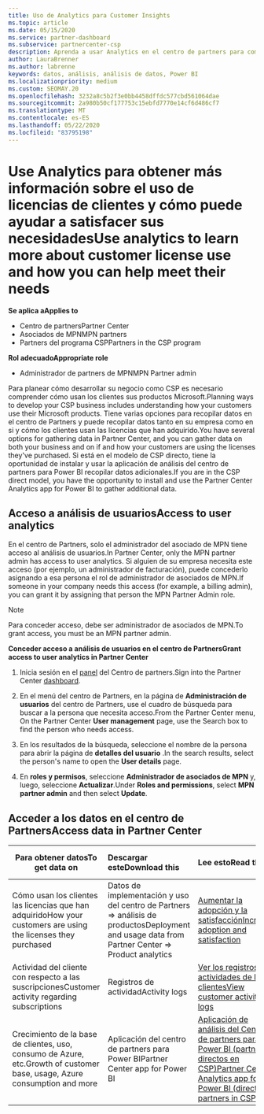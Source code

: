 ```yaml
---
title: Uso de Analytics para Customer Insights
ms.topic: article
ms.date: 05/15/2020
ms.service: partner-dashboard
ms.subservice: partnercenter-csp
description: Aprenda a usar Analytics en el centro de partners para comprender mejor su negocio y cómo los clientes usan las licencias que ha adquirido.
author: LauraBrenner
ms.author: labrenne
keywords: datos, análisis, análisis de datos, Power BI
ms.localizationpriority: medium
ms.custom: SEOMAY.20
ms.openlocfilehash: 3232a8c5b2f3e0bb4458dffdc577cbd561064dae
ms.sourcegitcommit: 2a980b50cf177753c15ebfd7770e14cf6d486cf7
ms.translationtype: MT
ms.contentlocale: es-ES
ms.lasthandoff: 05/22/2020
ms.locfileid: "83795198"
---
```

# <a name="use-analytics-to-learn-more-about-customer-license-use-and-how-you-can-help-meet-their-needs"></a><span data-ttu-id="360ee-104">Use Analytics para obtener más información sobre el uso de licencias de clientes y cómo puede ayudar a satisfacer sus necesidades</span><span class="sxs-lookup"><span data-stu-id="360ee-104">Use analytics to learn more about customer license use and how you can help meet their needs</span></span>

<span data-ttu-id="360ee-105">**Se aplica a**</span><span class="sxs-lookup"><span data-stu-id="360ee-105">**Applies to**</span></span>

- <span data-ttu-id="360ee-106">Centro de partners</span><span class="sxs-lookup"><span data-stu-id="360ee-106">Partner Center</span></span>
- <span data-ttu-id="360ee-107">Asociados de MPN</span><span class="sxs-lookup"><span data-stu-id="360ee-107">MPN partners</span></span>
- <span data-ttu-id="360ee-108">Partners del programa CSP</span><span class="sxs-lookup"><span data-stu-id="360ee-108">Partners in the CSP program</span></span>

<span data-ttu-id="360ee-109">**Rol adecuado**</span><span class="sxs-lookup"><span data-stu-id="360ee-109">**Appropriate role**</span></span>

- <span data-ttu-id="360ee-110">Administrador de partners de MPN</span><span class="sxs-lookup"><span data-stu-id="360ee-110">MPN Partner admin</span></span>

<span data-ttu-id="360ee-111">Para planear cómo desarrollar su negocio como CSP es necesario comprender cómo usan los clientes sus productos Microsoft.</span><span class="sxs-lookup"><span data-stu-id="360ee-111">Planning ways to develop your CSP business includes understanding how your customers use their Microsoft products.</span></span> <span data-ttu-id="360ee-112">Tiene varias opciones para recopilar datos en el centro de Partners y puede recopilar datos tanto en su empresa como en si y cómo los clientes usan las licencias que han adquirido.</span><span class="sxs-lookup"><span data-stu-id="360ee-112">You have several options for gathering data in Partner Center, and you can gather data on both your business and on if and how your customers are using the licenses they've purchased.</span></span> <span data-ttu-id="360ee-113">Si está en el modelo de CSP directo, tiene la oportunidad de instalar y usar la aplicación de análisis del centro de partners para Power BI recopilar datos adicionales.</span><span class="sxs-lookup"><span data-stu-id="360ee-113">If you are in the CSP direct model, you have the opportunity to install and use the Partner Center Analytics app for Power BI to gather additional data.</span></span>

## <a name="access-to-user-analytics"></a><span data-ttu-id="360ee-114">Acceso a análisis de usuarios</span><span class="sxs-lookup"><span data-stu-id="360ee-114">Access to user analytics</span></span>

<span data-ttu-id="360ee-115">En el centro de Partners, solo el administrador del asociado de MPN tiene acceso al análisis de usuarios.</span><span class="sxs-lookup"><span data-stu-id="360ee-115">In Partner Center, only the MPN partner admin has access to user analytics.</span></span> <span data-ttu-id="360ee-116">Si alguien de su empresa necesita este acceso (por ejemplo, un administrador de facturación), puede concederlo asignando a esa persona el rol de administrador de asociados de MPN.</span><span class="sxs-lookup"><span data-stu-id="360ee-116">If someone in your company needs this access (for example, a billing admin), you can grant it by assigning that person the MPN Partner Admin role.</span></span>

>[!NOTE] 
><span data-ttu-id="360ee-117">Para conceder acceso, debe ser administrador de asociados de MPN.</span><span class="sxs-lookup"><span data-stu-id="360ee-117">To grant access, you must be an MPN partner admin.</span></span>

<span data-ttu-id="360ee-118">**Conceder acceso a análisis de usuarios en el centro de Partners**</span><span class="sxs-lookup"><span data-stu-id="360ee-118">**Grant access to user analytics in Partner Center**</span></span> 

1. <span data-ttu-id="360ee-119">Inicia sesión en el [panel](https://partner.microsoft.com/dashboard) del Centro de partners.</span><span class="sxs-lookup"><span data-stu-id="360ee-119">Sign into the Partner Center [dashboard](https://partner.microsoft.com/dashboard).</span></span>

2. <span data-ttu-id="360ee-120">En el menú del centro de Partners, en la página de **Administración de usuarios** del centro de Partners, use el cuadro de búsqueda para buscar a la persona que necesita acceso.</span><span class="sxs-lookup"><span data-stu-id="360ee-120">From the Partner Center menu, On the Partner Center **User management** page, use the Search box to find the person who needs access.</span></span>
2.  <span data-ttu-id="360ee-121">En los resultados de la búsqueda, seleccione el nombre de la persona para abrir la página de **detalles del usuario** .</span><span class="sxs-lookup"><span data-stu-id="360ee-121">In the search results, select the person's name to open the **User details** page.</span></span>
3.  <span data-ttu-id="360ee-122">En **roles y permisos**, seleccione **Administrador de asociados de MPN** y, luego, seleccione **Actualizar**.</span><span class="sxs-lookup"><span data-stu-id="360ee-122">Under **Roles and permissions**, select **MPN partner admin** and then select **Update**.</span></span>

 
## <a name="access-data-in-partner-center"></a><span data-ttu-id="360ee-123">Acceder a los datos en el centro de Partners</span><span class="sxs-lookup"><span data-stu-id="360ee-123">Access data in Partner Center</span></span>

|<span data-ttu-id="360ee-124">**Para obtener datos**</span><span class="sxs-lookup"><span data-stu-id="360ee-124">**To get data on**</span></span>   |<span data-ttu-id="360ee-125">**Descargar este**</span><span class="sxs-lookup"><span data-stu-id="360ee-125">**Download this**</span></span>   |<span data-ttu-id="360ee-126">**Lee esto**</span><span class="sxs-lookup"><span data-stu-id="360ee-126">**Read this**</span></span>   | <span data-ttu-id="360ee-127">**Se aplica a**</span><span class="sxs-lookup"><span data-stu-id="360ee-127">**Applies to**</span></span>    |
|---------------------|:-----------------------|:---------------|:--------------|
|<span data-ttu-id="360ee-128">Cómo usan los clientes las licencias que han adquirido</span><span class="sxs-lookup"><span data-stu-id="360ee-128">How your customers are using the licenses they purchased</span></span>   |<span data-ttu-id="360ee-129">Datos de implementación y uso del centro de Partners => análisis de productos</span><span class="sxs-lookup"><span data-stu-id="360ee-129">Deployment and usage data from Partner Center => Product analytics</span></span>   |[<span data-ttu-id="360ee-130">Aumentar la adopción y la satisfacción</span><span class="sxs-lookup"><span data-stu-id="360ee-130">Increase adoption and satisfaction</span></span>](increasing-adoption-and-satisfaction.md)|<span data-ttu-id="360ee-131">Partners de CSP</span><span class="sxs-lookup"><span data-stu-id="360ee-131">CSP partners</span></span>|
|<span data-ttu-id="360ee-132">Actividad del cliente con respecto a las suscripciones</span><span class="sxs-lookup"><span data-stu-id="360ee-132">Customer activity regarding subscriptions</span></span>   |<span data-ttu-id="360ee-133">Registros de actividad</span><span class="sxs-lookup"><span data-stu-id="360ee-133">Activity logs</span></span>   |[<span data-ttu-id="360ee-134">Ver los registros de actividades de los clientes</span><span class="sxs-lookup"><span data-stu-id="360ee-134">View customer activity logs</span></span>](activity-logs.md)|<span data-ttu-id="360ee-135">Partners de CSP</span><span class="sxs-lookup"><span data-stu-id="360ee-135">CSP partners</span></span>   |
|<span data-ttu-id="360ee-136">Crecimiento de la base de clientes, uso, consumo de Azure, etc.</span><span class="sxs-lookup"><span data-stu-id="360ee-136">Growth of customer base, usage, Azure consumption and more</span></span>   |<span data-ttu-id="360ee-137">Aplicación del centro de partners para Power BI</span><span class="sxs-lookup"><span data-stu-id="360ee-137">Partner Center app for Power BI</span></span>   |[<span data-ttu-id="360ee-138">Aplicación de análisis del Centro de partners para Power BI (partners directos en CSP)</span><span class="sxs-lookup"><span data-stu-id="360ee-138">Partner Center Analytics app for Power BI (direct partners in CSP)</span></span>](power-bi-app-for-direct-partners.md)|<span data-ttu-id="360ee-139">Asociados directos de CSP</span><span class="sxs-lookup"><span data-stu-id="360ee-139">CSP direct partners</span></span>|







